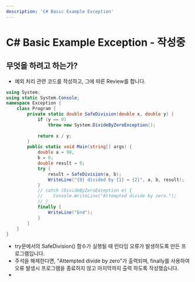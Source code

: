 ```yaml
---
description: 'C# Basic Example Exception'
---
```


# C\# Basic Example Exception - 작성중

## 무엇을 하려고 하는가?

* 예외 처리 관련 코드를 작성하고, 그에 따른 Review를 합니다.

```csharp
using System;
using static System.Console;
namespace Exception {
    class Program {
        private static double SafeDivision(double x, double y) {
            if (y == 0) 
                throw new System.DivideByZeroException();
            
            return x / y;
        }
        public static void Main(string[] args) {
            double a = 98,
            b = 0;
            double result = 0;
            try {
                result = SafeDivision(a, b);
                WriteLine("{0} divided by {1} = {2}", a, b, result);
            }
            // catch (DivideByZeroException e) {
            //    Console.WriteLine("Attempted divide by zero.");
            // } 
            finally {
                WriteLine("End");
            }
        }
    }
}
```

* try문에서의 SafeDivision\(\) 함수가 실행될 때 런타임 오류가 발생하도록 만든 프로그램입니다.
* 주석을 해제한다면, "Attempted divide by zero"가 출력되며, finally를 사용하여 오류 발생시 프로그램을 종료하지 않고 마지막까지 출력 하도록 작성했습니다.
* 
